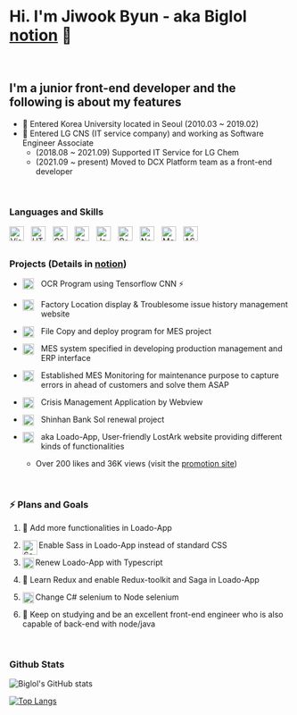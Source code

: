 # Hi. I'm Jiwook Byun - aka Biglol [notion] 👋

<br/>

## I'm a junior front-end developer and the following is about my features

- 👯 Entered Korea University located in Seoul (2010.03 ~ 2019.02)
- 🌱 Entered LG CNS (IT service company) and working as Software Engineer Associate
  - (2018.08 ~ 2021.09) Supported IT Service for LG Chem
  - (2021.09 ~ present) Moved to DCX Platform team as a front-end developer

<br/>

### Languages and Skills

<img align="left" alt="Visual Studio Code" width="26px" src="https://cdn.jsdelivr.net/gh/devicons/devicon/icons/vscode/vscode-original.svg" style="padding-right:10px;" />
<img align="left" alt="HTML5" width="26px" src="https://cdn.jsdelivr.net/gh/devicons/devicon/icons/html5/html5-original.svg" style="padding-right:10px;" />
<img align="left" alt="CSS3" width="26px" src="https://cdn.jsdelivr.net/gh/devicons/devicon/icons/css3/css3-original.svg" style="padding-right:10px;" />
<img align="left" alt="Sass" width="26px" src="https://cdn.jsdelivr.net/gh/devicons/devicon/icons/sass/sass-original.svg" style="padding-right:10px;" />
<img align="left" alt="JavaScript" width="26px" src="https://cdn.jsdelivr.net/gh/devicons/devicon/icons/javascript/javascript-original.svg" style="padding-right:10px;" />
<img align="left" alt="React" width="26px" src="https://cdn.jsdelivr.net/gh/devicons/devicon/icons/react/react-original.svg" style="padding-right:10px;" />
<img align="left" alt="Node.js" width="26px" src="https://cdn.jsdelivr.net/gh/devicons/devicon/icons/nodejs/nodejs-original.svg" style="padding-right:10px;" />
<img align="left" alt="MongoDB" width="26px" src="https://cdn.jsdelivr.net/gh/devicons/devicon/icons/mongodb/mongodb-original.svg" style="padding-right:10px;" />
<img align="left" alt="ASP.Net" width="26px" src="https://pics.freeicons.io/uploads/icons/png/14621971553750220-512.png" style="padding-right:10px;">

<br/><br/>

### Projects (Details in [notion])

- [<img align="left" alt="Source" width="20px" src="https://www.svgrepo.com/show/157475/website.svg" style="padding-right:10px;"/>](https://blog.naver.com/nba2005kings) OCR Program using Tensorflow CNN ⚡

- <img align="left" alt="Factorymap" width="20px" src="https://image.shutterstock.com/image-illustration/factory-plant-isometric-3d-illustration-600w-1181914285.jpg" style="padding-right:10px"/> Factory Location display & Troublesome issue history management website

- [<img align="left" alt="GitHub" width="20px" src="https://user-images.githubusercontent.com/3369400/139447912-e0f43f33-6d9f-45f8-be46-2df5bbc91289.png" style="padding-right:10px;" />](https://github.com/biglol10/CopyAndDistributeProg) File Copy and deploy program for MES project

- <img align="left" alt="Factory" width="20px" src="https://freesvg.org/img/isocity_factory.png" style="padding-right:10px;"/> MES system specified in developing production management and ERP interface

- <img align="left" alt="Monitoring" width="20px" src="https://icon-library.com/images/monitoring-icon/monitoring-icon-19.jpg" style="padding-right:10px;"> Established MES Monitoring for maintenance purpose to capture errors in ahead of customers and solve them ASAP

- <img align="left" alt="CrisisManagement" width="20px" src="https://cdn3.vectorstock.com/i/1000x1000/26/72/danger-warning-attention-sign-icon-vector-10502672.jpg" style="padding-right: 10px;"/> Crisis Management Application by Webview

- <img align="left" alt="Shinhan" width="20px" src="https://image.shinhan.com/rib2017/images/any/img_mobile_logo.png?dt=1645883145193" style="padding-right: 10px"/> Shinhan Bank Sol renewal project

- [<img align="left" alt="loado" width="20px" src="https://loado-app.herokuapp.com/images/loa_icons/10LevelDamage.PNG" style="padding-right:10px;">](https://github.com/biglol10/loado-react) aka Loado-App, User-friendly LostArk website providing different kinds of functionalities
  - Over 200 likes and 36K views (visit the [promotion site](https://www.inven.co.kr/board/lostark/4811/4124077))

<br/>

### ⚡ Plans and Goals

<!--START_SECTION:activity-->

1. 💪 Add more functionalities in Loado-App

2. <img align="left" alt="Sass" width="26px" src="https://cdn.jsdelivr.net/gh/devicons/devicon/icons/sass/sass-original.svg"/>Enable Sass in Loado-App instead of standard CSS

3. <img align="left" alt="loado" width="20px" src="https://upload.wikimedia.org/wikipedia/commons/thumb/4/4c/Typescript_logo_2020.svg/768px-Typescript_logo_2020.svg.png">Renew Loado-App with Typescript

4. 📕 Learn Redux and enable Redux-toolkit and Saga in Loado-App

5. <img align="left" alt="Node.js" width="20px" src="https://cdn.jsdelivr.net/gh/devicons/devicon/icons/nodejs/nodejs-original.svg"/> Change C# selenium to Node selenium

6. 🎉 Keep on studying and be an excellent front-end engineer who is also capable of back-end with node/java
<!--END_SECTION:activity-->

<br/>

### Github Stats
![Biglol's GitHub stats](https://github-readme-stats.vercel.app/api?username=biglol10&show_icons=true&theme=radical)

[![Top Langs](https://github-readme-stats.vercel.app/api/top-langs/?username=biglol10&layout=compact&theme=material-palenight&langs_count=8)](https://github.com/anuraghazra/github-readme-stats)


<br/><br/><br/><br/>

[notion]: https://www.notion.so/f2fe3dea61f64f21944002eb5950b4cd
[webdevplaylist]: https://www.youtube.com/playlist?list=PLkwxH9e_vrAJ0WbEsFA9W3I1W-g_BTsbt
